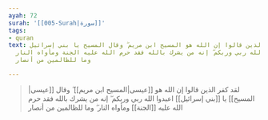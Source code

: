 ```yaml
---
ayah: 72
surah: '[[005-Surah|سورة]]'
tags:
- quran
text: لقد كفر الذين قالوا إن الله هو المسيح ابن مريم ۖ وقال المسيح يا بني إسرائيل
  اعبدوا الله ربي وربكم ۖ إنه من يشرك بالله فقد حرم الله عليه الجنة ومأواه النار ۖ
  وما للظالمين من أنصار

---
```

> لقد كفر الذين قالوا إن الله هو [[عيسى|المسيح ابن مريم]] ۖ وقال [[عيسى|المسيح]] يا [[بني إسرائيل]] اعبدوا الله ربي وربكم ۖ إنه من يشرك بالله فقد حرم الله عليه [[الجنة]] ومأواه النار ۖ وما للظالمين من أنصار
